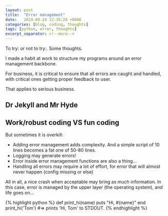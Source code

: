 ```yaml
---
layout: post
title:  "Error management"
date:   2019-09-24 12:35:28 +0800
categories: [blog, coding, thoughts]
tags: [python, error, thoughts]
excerpt_separator: <!--more-->
---
```

To try: or not to try:. Some thoughts.
<!--more-->
I made a habit at work to structure my programs around an error management backbone.

For business, it is critical to ensure that all errors are caught and handled, with critical ones getting proper feedback to user.

That applies to serious business.
## Dr Jekyll and Mr Hyde
## Work/robust coding VS fun coding

But sometimes it is overkill:
  * Adding error management adds complexity. And a simple script of 10 lines becomes a fat one of 50-80 lines.
  * Logging may generate errors!
  * Error inside error management functions are also a thing...
  * Handling all errors may require a lot of effort, for error that will almost never happen (config missing or else)

All in all, a nice crash when acceptable may bring as much information.
In this case, error is managed by the upper layer (the operating system), and life goes on...


{% highlight python %}
def print_hi(name)
  puts "Hi, #{name}"
end
print_hi('Tom')
#=> prints 'Hi, Tom' to STDOUT.
{% endhighlight %}
